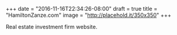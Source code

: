 +++
date = "2016-11-16T22:34:26-08:00"
draft = true
title = "HamiltonZanze.com"
image = "http://placehold.it/350x350"
+++

Real estate investment firm website.  

<!--more--> 